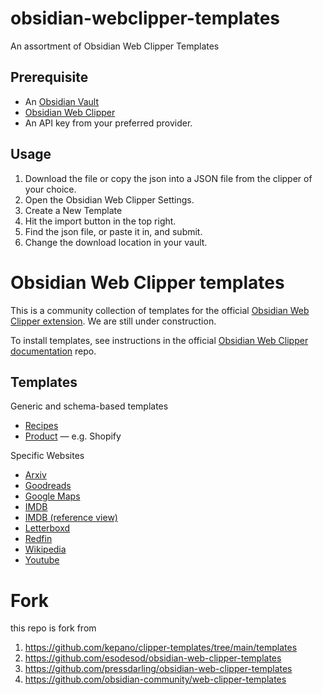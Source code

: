 # obsidian-webclipper-templates
An assortment of Obsidian Web Clipper Templates

## Prerequisite
- An [Obsidian Vault](https://obsidian.md/)
- [Obsidian Web Clipper](https://obsidian.md/clipper)
- An API key from your preferred provider.

## Usage
1. Download the file or copy the json into a JSON file from the clipper of your choice.
2. Open the Obsidian Web Clipper Settings.
3. Create a New Template
4. Hit the import button in the top right.
5. Find the json file, or paste it in, and submit.
6. Change the download location in your vault.

# Obsidian Web Clipper templates
This is a community collection of templates for the official [Obsidian Web Clipper extension](https://github.com/obsidianmd/obsidian-clipper). We are still under construction.

To install templates, see instructions in the official [Obsidian Web Clipper documentation](https://help.obsidian.md/web-clipper/templates) repo.

## Templates

Generic and schema-based templates

- [Recipes](/templates/recipes-clipper.json)
- [Product](/templates/product-clipper.json) — e.g. Shopify

Specific Websites

- [Arxiv](/templates/arxiv-clipper.json)
- [Goodreads](/templates/goodreads-clipper.json)
- [Google Maps](/templates/google-maps-clipper.json)
- [IMDB](/templates/imdb-clipper.json) 
- [IMDB (reference view)](/templates/imdb-reference-clipper.json)
- [Letterboxd](/templates/letterboxd-clipper.json)
- [Redfin](/templates/redfin-clipper.json)
- [Wikipedia](/templates/wikipedia-clipper.json)
- [Youtube](/templates/youtube-clipper.json)

# Fork
this repo is fork from
1. https://github.com/kepano/clipper-templates/tree/main/templates
2. https://github.com/esodesod/obsidian-web-clipper-templates
3. https://github.com/pressdarling/obsidian-web-clipper-templates
4. https://github.com/obsidian-community/web-clipper-templates